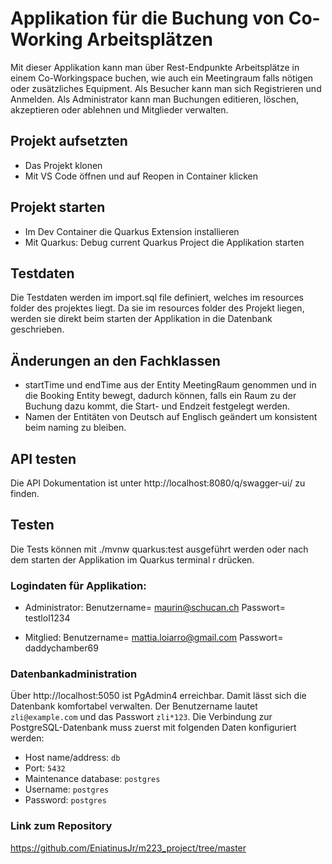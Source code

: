 # Applikation für die Buchung von Co-Working Arbeitsplätzen
Mit dieser Applikation kann man über Rest-Endpunkte Arbeitsplätze in einem Co-Workingspace buchen, wie auch ein Meetingraum falls nötigen oder zusätzliches Equipment. Als Besucher kann man sich Registrieren und Anmelden. Als Administrator kann man Buchungen editieren, löschen, akzeptieren oder ablehnen und Mitglieder verwalten.

## Projekt aufsetzten
- Das Projekt klonen
- Mit VS Code öffnen und auf Reopen in Container klicken

## Projekt starten
- Im Dev Container die Quarkus Extension installieren
- Mit Quarkus: Debug current Quarkus Project die Applikation starten

## Testdaten
Die Testdaten werden im import.sql file definiert, welches im resources folder des projektes liegt. Da sie im resources folder des Projekt liegen, werden sie direkt beim starten der Applikation in die Datenbank geschrieben.

## Änderungen an den Fachklassen
- startTime und endTime aus der Entity MeetingRaum genommen und in die Booking Entity bewegt, dadurch können, falls ein Raum zu der Buchung dazu kommt, die Start- und Endzeit festgelegt werden.
- Namen der Entitäten von Deutsch auf Englisch geändert um konsistent beim naming zu bleiben.

## API testen
Die API Dokumentation ist unter http://localhost:8080/q/swagger-ui/ zu finden.

## Testen
Die  Tests können mit ./mvnw quarkus:test ausgeführt werden oder nach dem starten der Applikation im Quarkus terminal r drücken.

### Logindaten für Applikation:
- Administrator: 
    Benutzername= maurin@schucan.ch
    Passwort= testlol1234

- Mitglied:
    Benutzername= mattia.loiarro@gmail.com
    Passwort= daddychamber69

### Datenbankadministration

Über http://localhost:5050 ist PgAdmin4 erreichbar. Damit lässt sich die Datenbank komfortabel verwalten. Der Benutzername lautet `zli@example.com` und das Passwort `zli*123`. Die Verbindung zur PostgreSQL-Datenbank muss zuerst mit folgenden Daten konfiguriert werden:
 - Host name/address: `db`
 - Port: `5432`
 - Maintenance database: `postgres`
 - Username: `postgres`
 - Password: `postgres`

### Link zum Repository
https://github.com/EniatinusJr/m223_project/tree/master